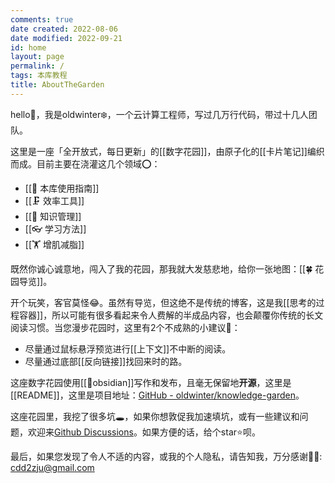 ```yaml
---
comments: true
date created: 2022-08-06
date modified: 2022-09-21
id: home
layout: page
permalink: /
tags: 本库教程
title: AboutTheGarden
---
```


hello👋，我是oldwinter❄️，一个云计算工程师，写过几万行代码，带过十几人团队。

这里是一座「全开放式，每日更新」的[[数字花园]]，由原子化的[[卡片笔记]]编织而成。目前主要在浇灌这几个领域⭕：

- [[🧰 本库使用指南]]
- [[🗜 效率工具]]
- [[🧀 知识管理]]
- [[👓 学习方法]]
- [[🏋 增肌减脂]]

既然你诚心诚意地，闯入了我的花园，那我就大发慈悲地，给你一张地图：[[🍀 花园导览]]。

开个玩笑，客官莫怪😂。虽然有导览，但这绝不是传统的博客，这是我[[思考的过程容器]]，所以可能有很多看起来令人费解的半成品内容，也会颠覆你传统的长文阅读习惯。当您漫步花园时，这里有2个不成熟的小建议💁：

- 尽量通过鼠标悬浮预览进行[[上下文]]不中断的阅读。
- 尽量通过底部[[反向链接]]找回来时的路。

这座数字花园使用[[🤖obsidian]]写作和发布，且毫无保留地**开源**，这里是[[README]]，这里是项目地址：[GitHub - oldwinter/knowledge-garden](https://github.com/oldwinter/knowledge-garden)。

这座花园里，我挖了很多坑🕳，如果你想敦促我加速填坑，或有一些建议和问题，欢迎来[Github Discussions](https://github.com/oldwinter/knowledge-garden/discussions)。如果方便的话，给个star⭐️呗。

最后，如果您发现了令人不适的内容，或我的个人隐私，请告知我，万分感谢🦀🦀: cdd2zju@gmail.com
